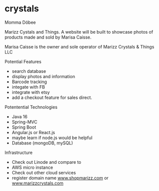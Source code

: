 # crystals
Momma Döbee


Marizz Cystals and Things. A website will be built to showcase photos of products made and sold by Marisa Caisse. 

Marisa Caisse is the owner and sole operator of Marizz Crystals & Things LLC



Potential Features
  - search database
  - display photos and information
  - Barcode tracking
  - integate with FB
  - integrate with etsy
  - add a checkout feature for sales direct. 




Potentential Technologies
  - Java 16 
  - Spring-MVC
  - Spring Boot
  - Angular.js or React.js
  - maybe learn if node.js would be helpful
  - Database (mongoDB, mySQL)


Infrastructure 
  - Check out Linode and compare to
  - AWS micro instance
  - Check out other cloud services  
  - register domain name www.shopmarizz.com or www.marizzcrystals.com

